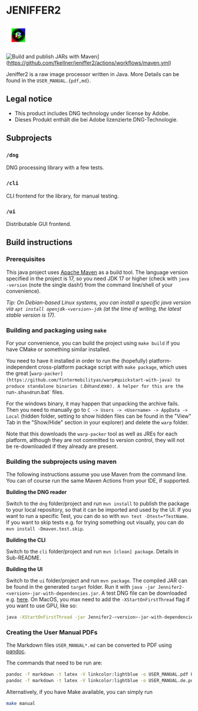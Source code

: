 # JENIFFER2

![Jeniffer2 Logo](jeniffer2-logo.png)

![Build and publish JARs with Maven](https://github.com/fkellner/jeniffer2/actions/workflows/maven.yml/badge.svg)](https://github.com/fkellner/jeniffer2/actions/workflows/maven.yml)

Jeniffer2 is a raw image processor written in Java. More Details can be found in the `USER_MANUAL.{pdf,md}`.

## Legal notice

* This product includes DNG technology under license by Adobe.
* Dieses Produkt enthält die bei Adobe lizenzierte DNG-Technologie.

## Subprojects

### `/dng`

DNG processing library with a few tests.

### `/cli`

CLI frontend for the library, for manual testing.

### `/ui`

Distributable GUI frontend. 

## Build instructions

### Prerequisites

This java project uses [Apache Maven](https://maven.apache.org) as a build tool.
The language version specified in the project is 17, so you need JDK 17 or higher
(check with `java -version` (note the single dash!) from the command line/shell
of your convenience).

_Tip: On Debian-based Linux systems, you can install a specific java version via `apt install openjdk-<version>-jdk` (at the time of writing, the latest stable version is 17)._

### Building and packaging using `make`

For your convenience, you can build the project using `make build` if you have CMake or something similar installed.

You need to have it installed in order to run the (hopefully) platform-independent cross-platform
package script with `make package`, which uses the great [`warp-packer](https://github.com/fintermobilityas/warp#quickstart-with-java) to produce standalone binaries (`*.bin` and `*.exe`). A helper for this are the `run-<os>.sh` and `run.bat` files.

For the windows binary, it may happen that unpacking the archive fails. Then you need to manually go to `C -> Users -> <Username> -> AppData -> Local` (hidden folder, setting to show hidden files can be found in the "View" Tab in the "Show/Hide" section in your explorer) and delete the `warp` folder.

Note that this downloads the `warp-packer` tool as well as JREs for each platform, although they are not committed to version control, they will not be re-downloaded if they already are present.

### Building the subprojects using maven

The following instructions assume you use Maven from the command line. You can
of course run the same Maven Actions from your IDE, if supported.

**Building the DNG reader**

Switch to the `dng` folder/project and run `mvn install` to publish the package to your local repository, so that it
can be imported and used by the UI. If you want to run a specific Test, you can do so with `mvn test -Dtest=*TestName`.
If you want to skip tests e.g. for trying something out visually, you can do `mvn install -Dmaven.test.skip`.

**Building the CLI**

Switch to the `cli` folder/project and run `mvn [clean] package`.
Details in Sub-README.

**Building the UI**

Switch to the `ui` folder/project and run `mvn package`. The compiled JAR can be
found in the generated `target` folder.
Run it with `java -jar Jennifer2-<version>-jar-with-dependencies.jar`. A test
DNG file can be downloaded e.g.
[here](https://www.vesta.uni-tuebingen.de/webfoto/20212/Bild20212_01.dng).
On MacOS, you max need to add the `-XStartOnFirstThread` flag if you want to use GPU, like so:
```sh
java -XStartOnFirstThread -jar Jennifer2-<version>-jar-with-dependencies.jar
```

### Creating the User Manual PDFs

The Markdown files `USER_MANUAL*.md` can be converted to PDF using [pandoc](https://pandoc.org/).

The commands that need to be run are:
```sh
pandoc -f markdown -t latex -V linkcolor:lightblue -o USER_MANUAL.pdf USER_MANUAL.md
pandoc -f markdown -t latex -V linkcolor:lightblue -o USER_MANUAL.de.pdf USER_MANUAL.de.md
```
Alternatively, if you have Make available, you can simply run
```sh
make manual
```

